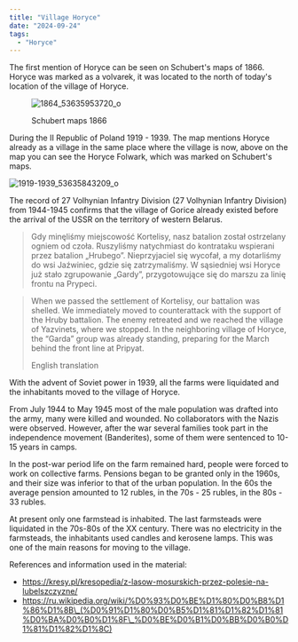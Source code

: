 ```yaml
---
title: "Village Horyce"
date: "2024-09-24"
tags: 
  - "Horyce"
---
```


The first mention of Horyce can be seen on Schubert's maps of 1866. Horyce was marked as a volvarek, it was located to the north of today's location of the village of Horyce.

<figure>

![1864_53635953720_o](https://github.com/escfrpls/drochiczynpoleski/blob/ba0aebbc04cefea18917f2b76a6b19f1cc7db6cd/assets/1726-1_.jpg)

<figcaption>

Schubert maps 1866

</figcaption>

</figure>

During the II Republic of Poland 1919 - 1939. The map mentions Horyce already as a village in the same place where the village is now, above on the map you can see the Horyce Folwark, which was marked on Schubert's maps.

![1919-1939_53635843209_o](https://github.com/escfrpls/drochiczynpoleski/assets/125834172/ab4a397b-fdac-4a3f-875c-5295109fb65b)

The record of 27 Volhynian Infantry Division (27 Volhynian Infantry Division) from 1944-1945 confirms that the village of Gorice already existed before the arrival of the USSR on the territory of western Belarus.

> Gdy minęliśmy miejscowość Kortelisy, nasz batalion został ostrzelany ogniem od czoła. Ruszyliśmy natychmiast do kontrataku wspierani przez batalion „Hrubego”. Nieprzyjaciel się wycofał, a my dotarliśmy do wsi Jaźwiniec, gdzie się zatrzymaliśmy. W sąsiedniej wsi Horyce już stało zgrupowanie „Gardy”, przygotowujące się do marszu za linię frontu na Prypeci.

> When we passed the settlement of Kortelisy, our battalion was shelled. We immediately moved to counterattack with the support of the Hruby battalion. The enemy retreated and we reached the village of Yazvinets, where we stopped. In the neighboring village of Horyce, the “Garda” group was already standing, preparing for the March behind the front line at Pripyat.
> 
> English translation

With the advent of Soviet power in 1939, all the farms were liquidated and the inhabitants moved to the village of Horyce.

From July 1944 to May 1945 most of the male population was drafted into the army, many were killed and wounded. No collaborators with the Nazis were observed. However, after the war several families took part in the independence movement (Banderites), some of them were sentenced to 10-15 years in camps.

In the post-war period life on the farm remained hard, people were forced to work on collective farms. Pensions began to be granted only in the 1960s, and their size was inferior to that of the urban population. In the 60s the average pension amounted to 12 rubles, in the 70s - 25 rubles, in the 80s - 33 rubles.

At present only one farmstead is inhabited. The last farmsteads were liquidated in the 70s-80s of the XX century. There was no electricity in the farmsteads, the inhabitants used candles and kerosene lamps. This was one of the main reasons for moving to the village.

References and information used in the material:

- https://kresy.pl/kresopedia/z-lasow-mosurskich-przez-polesie-na-lubelszczyzne/
- https://ru.wikipedia.org/wiki/%D0%93%D0%BE%D1%80%D0%B8%D1%86%D1%8B\_(%D0%91%D1%80%D0%B5%D1%81%D1%82%D1%81%D0%BA%D0%B0%D1%8F\_%D0%BE%D0%B1%D0%BB%D0%B0%D1%81%D1%82%D1%8C)
